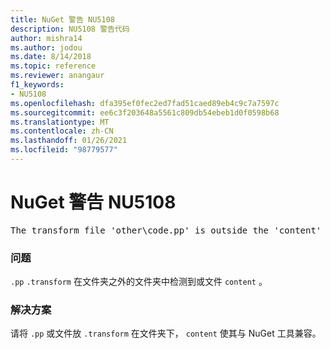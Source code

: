 ```yaml
---
title: NuGet 警告 NU5108
description: NU5108 警告代码
author: mishra14
ms.author: jodou
ms.date: 8/14/2018
ms.topic: reference
ms.reviewer: anangaur
f1_keywords:
- NU5108
ms.openlocfilehash: dfa395ef0fec2ed7fad51caed89eb4c9c7a7597c
ms.sourcegitcommit: ee6c3f203648a5561c809db54ebeb1d0f0598b68
ms.translationtype: MT
ms.contentlocale: zh-CN
ms.lasthandoff: 01/26/2021
ms.locfileid: "98779577"
---
```

# <a name="nuget-warning-nu5108"></a>NuGet 警告 NU5108
<pre>The transform file 'other\code.pp' is outside the 'content' folder and hence will not be transformed during installation of this package. Move it into the 'content' folder.</pre>

### <a name="issue"></a>问题

`.pp` `.transform` 在文件夹之外的文件夹中检测到或文件 `content` 。


### <a name="solution"></a>解决方案

请将 `.pp` 或文件放 `.transform`  在文件夹下， `content` 使其与 NuGet 工具兼容。

